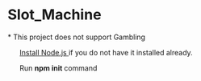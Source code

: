 <h1> Slot_Machine </h1>
 * This project does not support Gambling
<ul>
<a href= "https://nodejs.org/en/download/" > Install Node.js </a> if you do not have it installed already.

Run <b> npm init </b> command

</ul>
